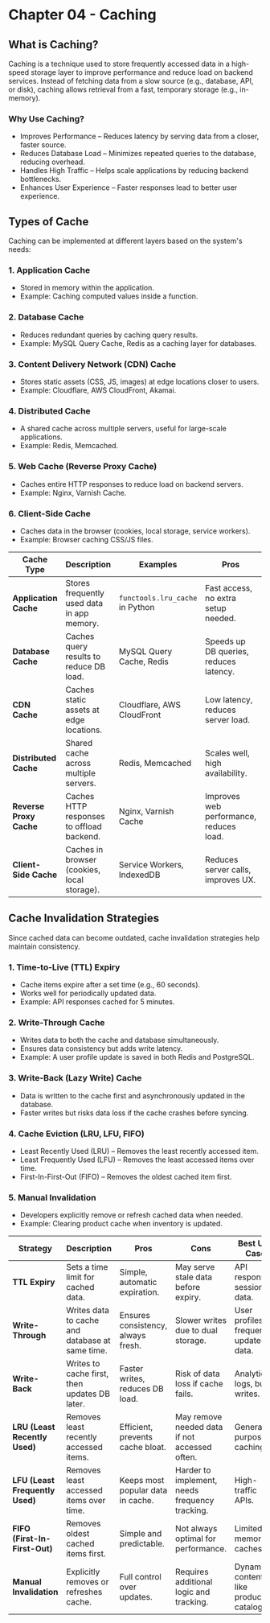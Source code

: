# Chapter 04 - Caching

## What is Caching?
Caching is a technique used to store frequently accessed data in a high-speed storage layer to improve performance and reduce load on backend services. Instead of fetching data from a slow source (e.g., database, API, or disk), caching allows retrieval from a fast, temporary storage (e.g., in-memory).

### Why Use Caching?
- Improves Performance – Reduces latency by serving data from a closer, faster source.
- Reduces Database Load – Minimizes repeated queries to the database, reducing overhead.
- Handles High Traffic – Helps scale applications by reducing backend bottlenecks.
- Enhances User Experience – Faster responses lead to better user experience.

## Types of Cache
Caching can be implemented at different layers based on the system's needs:

### 1. Application Cache
- Stored in memory within the application.
- Example: Caching computed values inside a function.

### 2. Database Cache
- Reduces redundant queries by caching query results.
- Example: MySQL Query Cache, Redis as a caching layer for databases.

### 3. Content Delivery Network (CDN) Cache
- Stores static assets (CSS, JS, images) at edge locations closer to users.
- Example: Cloudflare, AWS CloudFront, Akamai.

### 4. Distributed Cache
- A shared cache across multiple servers, useful for large-scale applications.
- Example: Redis, Memcached.

### 5. Web Cache (Reverse Proxy Cache)
- Caches entire HTTP responses to reduce load on backend servers.
- Example: Nginx, Varnish Cache.

### 6. Client-Side Cache
- Caches data in the browser (cookies, local storage, service workers).
- Example: Browser caching CSS/JS files.

| Cache Type           | Description                                      | Examples                      | Pros                                      | Cons                                      |
|----------------------|------------------------------------------------|-------------------------------|-------------------------------------------|-------------------------------------------|
| **Application Cache**  | Stores frequently used data in app memory.  | `functools.lru_cache` in Python | Fast access, no extra setup needed.       | Limited by application memory.            |
| **Database Cache**   | Caches query results to reduce DB load.        | MySQL Query Cache, Redis       | Speeds up DB queries, reduces latency.   | May serve stale data, requires invalidation. |
| **CDN Cache**        | Caches static assets at edge locations.        | Cloudflare, AWS CloudFront    | Low latency, reduces server load.        | Best for static content only.            |
| **Distributed Cache**| Shared cache across multiple servers.          | Redis, Memcached              | Scales well, high availability.          | Needs proper eviction strategy.          |
| **Reverse Proxy Cache** | Caches HTTP responses to offload backend.  | Nginx, Varnish Cache          | Improves web performance, reduces load.  | Harder to invalidate dynamically.        |
| **Client-Side Cache** | Caches in browser (cookies, local storage).   | Service Workers, IndexedDB    | Reduces server calls, improves UX.       | Users may need to clear cache manually.  |

## Cache Invalidation Strategies
Since cached data can become outdated, cache invalidation strategies help maintain consistency.

### 1. Time-to-Live (TTL) Expiry
- Cache items expire after a set time (e.g., 60 seconds).
- Works well for periodically updated data.
- Example: API responses cached for 5 minutes.

### 2. Write-Through Cache
- Writes data to both the cache and database simultaneously.
- Ensures data consistency but adds write latency.
- Example: A user profile update is saved in both Redis and PostgreSQL.

### 3. Write-Back (Lazy Write) Cache
- Data is written to the cache first and asynchronously updated in the database.
- Faster writes but risks data loss if the cache crashes before syncing.

### 4. Cache Eviction (LRU, LFU, FIFO)
- Least Recently Used (LRU) – Removes the least recently accessed item.
- Least Frequently Used (LFU) – Removes the least accessed items over time.
- First-In-First-Out (FIFO) – Removes the oldest cached item first.

### 5. Manual Invalidation
- Developers explicitly remove or refresh cached data when needed.
- Example: Clearing product cache when inventory is updated.

| Strategy           | Description                                   | Pros                                      | Cons                                      | Best Use Case |
|--------------------|-----------------------------------------------|-------------------------------------------|-------------------------------------------|--------------|
| **TTL Expiry**     | Sets a time limit for cached data.            | Simple, automatic expiration.             | May serve stale data before expiry.       | API responses, session data. |
| **Write-Through**  | Writes data to cache and database at same time. | Ensures consistency, always fresh.       | Slower writes due to dual storage.        | User profiles, frequently updated data. |
| **Write-Back**     | Writes to cache first, then updates DB later.  | Faster writes, reduces DB load.          | Risk of data loss if cache fails.         | Analytics, logs, bulk writes. |
| **LRU (Least Recently Used)** | Removes least recently accessed items. | Efficient, prevents cache bloat.         | May remove needed data if not accessed often. | General-purpose caching. |
| **LFU (Least Frequently Used)** | Removes least accessed items over time. | Keeps most popular data in cache.        | Harder to implement, needs frequency tracking. | High-traffic APIs. |
| **FIFO (First-In-First-Out)** | Removes oldest cached items first.  | Simple and predictable.                   | Not always optimal for performance.       | Limited-memory caches. |
| **Manual Invalidation** | Explicitly removes or refreshes cache.    | Full control over updates.                | Requires additional logic and tracking.  | Dynamic content like product catalogs. |
